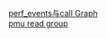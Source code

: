 [perf_events与call Graph](https://zh-blog.logan.tw/2019/10/06/intro-to-perf-events-and-call-graph/)  
[pmu read group](https://github.com/victorlixin/uarch-configure/blob/pmu-read/intel-pmuread/pmu_read_group.c)  
